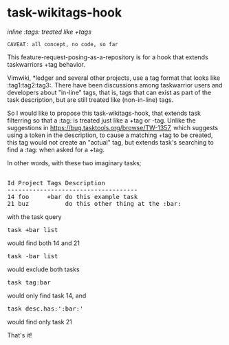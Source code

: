 # task-wikitags-hook
_inline :tags: treated like +tags_

    CAVEAT: all concept, no code, so far
    
This feature-request-posing-as-a-repository is for a hook that extends taskwarriors +tag behavior.

Vimwiki, *ledger and several other projects, use a tag format that looks like :tag1:tag2:tag3:. There have been discussions among taskwarrior users and developers about "in-line" tags, that is, tags that can exist as part of the task description, but are still treated like (non-in-line) tags.

So I would like to propose this task-wikitags-hook, that extends task filterring so that a :tag: is treated just like a +tag or -tag. Unlike the suggestions in https://bug.tasktools.org/browse/TW-1357, which suggests using a token in the description, to cause a matching +tag to be created, this tag would not create an "actual" tag, but extends task's searching to find a :tag: when asked for a +tag. 

In other words, with these two imaginary tasks;
<pre> 
Id Project Tags Description
------------------------------------
14 foo     +bar do this example task
21 buz          do this other thing at the :bar:
</pre>
with the task query
<pre>
task +bar list
</pre>
would find both 14 and 21
<pre>
task -bar list
</pre>
would exclude both tasks
<pre>
task tag:bar
</pre>
would only find task 14, and 
<pre>
task desc.has:':bar:'
</pre>
would find only task 21

That's it!
